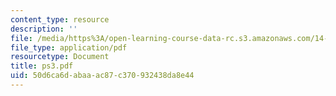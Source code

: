 ```yaml
---
content_type: resource
description: ''
file: /media/https%3A/open-learning-course-data-rc.s3.amazonaws.com/14-30-introduction-to-statistical-method-in-economics-spring-2006/50d6ca6dabaaac87c370932438da8e44_ps3.pdf
file_type: application/pdf
resourcetype: Document
title: ps3.pdf
uid: 50d6ca6d-abaa-ac87-c370-932438da8e44
---
```

